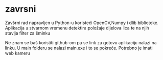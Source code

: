 # zavrsni
Zavšrni rad napravljen u Python-u koristeći OpenCV,Numpy i dlib biblioteke. Aplikacija u stvarnom vremenu detektira položaje dijelova lica te na njih stavlja
filter za šminku

Ne znam se baš koristiti github-om pa se link za gotovu aplikaciju nalazi na linku. U main folderu se nalazi main.exe i to se pokreće. Potrebno je imati web kameru
